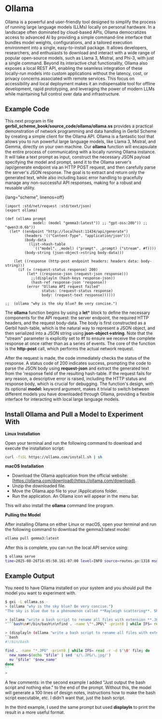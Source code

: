 # Ollama

Ollama is a powerful and user-friendly tool designed to simplify the process of running large language models (LLMs) locally on personal hardware. In a landscape often dominated by cloud-based APIs, Ollama democratizes access to advanced AI by providing a simple command-line interface that bundles model weights, configurations, and a tailored execution environment into a single, easy-to-install package. It allows developers, researchers, and enthusiasts to download and interact with a wide range of popular open-source models, such as Llama 3, Mistral, and Phi-3, with just a single command. Beyond its interactive chat functionality, Ollama also exposes a local REST API, enabling the seamless integration of these locally-run models into custom applications without the latency, cost, or privacy concerns associated with remote services. This focus on accessibility and local deployment makes it an indispensable tool for offline development, rapid prototyping, and leveraging the power of modern LLMs while maintaining full control over data and infrastructure.


## Example Code


This next program in file **gerbil_scheme_book/source_code/ollama/ollama.ss** provides a practical demonstration of network programming and data handling in Gerbil Scheme by creating a simple client for the Ollama API. Ollama is a fantastic tool that allows you to run powerful large language models, like Llama 3, Mistral, and Gemma, directly on your own machine. Our **ollama** function will encapsulate the entire process of communicating with a locally running Ollama instance. It will take a text prompt as input, construct the necessary JSON payload specifying the model and prompt, send it to the Ollama server's /api/generate endpoint via an HTTP POST request, and then carefully parse the server's JSON response. The goal is to extract and return only the generated text, while also including basic error handling to gracefully manage any non-successful API responses, making for a robust and reusable utility.

{lang="scheme", linenos=off}
```
(import :std/net/request :std/text/json)
(export ollama)

(def (ollama prompt
             model: (model "gemma3:latest")) ;; "gpt-oss:20b")) ;; "qwen3:0.6b"))
  (let* ((endpoint "http://localhost:11434/api/generate")
         (headers '(("Content-Type". "application/json")))
         (body-data 
           (list->hash-table
             `(("model". ,model) ("prompt". ,prompt) ("stream". #f))))
         (body-string (json-object->string body-data)))

    (let ((response (http-post endpoint headers: headers data: body-string)))
      (if (= (request-status response) 200)
          (let* ((response-json (request-json response)))
            ;;(displayln (hash-keys response-json))
            (hash-ref response-json 'response))
          (error "Ollama API request failed"
                 status: (request-status response)
                 body: (request-text response))))))

;;  (ollama "why is the sky blue? Be very concise.")
```

The **ollama** function begins by using a **let*** block to define the necessary components for the API request: the server endpoint, the required HTTP headers, and the request body-data. The body is first constructed as a Gerbil hash-table, which is the natural way to represent a JSON object, and then serialized into a JSON string using **json-object->string**. Note that the "stream" parameter is explicitly set to #f to ensure we receive the complete response at once rather than as a series of events. The core of the function is the **http-post** call, which performs the actual network request.

After the request is made, the code immediately checks the status of the response. A status code of 200 indicates success, prompting the code to parse the JSON body using **request-json** and extract the generated text from the 'response field of the resulting hash-table. If the request fails for any reason, a descriptive error is raised, including the HTTP status and response body, which is crucial for debugging. The function's design, with its optional **model:** keyword argument, makes it trivial to switch between different models you have downloaded through Ollama, providing a flexible interface for interacting with local large language models.

## Install Ollama and Pull a Model to Experiment With

**Linux Installation**

Open your terminal and run the following command to download and execute the installation script:

```bash
curl -fsSL https://ollama.com/install.sh | sh
```

**macOS Installation**

- Download the Ollama application from the official website: [https://ollama.com/download}(https://ollama.com/download).
- Unzip the downloaded file.
- Move the Ollama.app file to your /Applications folder.
- Run the application. An Ollama icon will appear in the menu bar.

This will also install the **ollama** command line program.

**Pulling the Model**

After installing Ollama on either Linux or macOS, open your terminal and run the following command to download the gemma3:latest model:

```bash
ollama pull gemma3:latest
```

After this is complete, you can run the local  API service using:

```bash
$ ollama serve
time=2025-08-26T16:05:50.161-07:00 level=INFO source=routes.go:1318 msg="server config" env="map[HTTPS_PROXY: HTTP_PROXY: NO_PROXY: OLLAMA_CONTEXT_LENGTH:4096 OLLAMA_DEBUG:INFO OLLAMA_FLASH_ATTENTION:false OLLAMA_GPU_OVERHEAD:0 OLLAMA_HOST:http://127.0.0.1:11434 OLLAMA_KEEP_ALIVE:5m0s OLLAMA_KV_CACHE_TYPE: OLLAMA_LLM_LIBRARY: OLLAMA_LOAD_TIMEOUT:5m0s OLLAMA_MAX_LOADED_MODELS:0 OLLAMA_MAX_QUEUE:512 OLLAMA_MODELS:/Users/markw/.ollama/models OLLAMA_MULTIUSER_CACHE:false OLLAMA_NEW_ENGINE:false OLLAMA_NEW_ESTIMATES:false OLLAMA_NOHISTORY:false OLLAMA_NOPRUNE:false OLLAMA_NUM_PARALLEL:1 OLLAMA_ORIGINS:[http://localhost https://localhost http://localhost:* https://localhost:* http://127.0.0.1
```

## Example Output

You need to have Ollama installed on your system and you should pull the model you want to experiment with. 

```bash
$ gxi -L ollama.ss -
> (ollama "why is the sky blue? Be very concise.")
"The sky is blue due to a phenomenon called **Rayleigh scattering**. Shorter wavelengths of light (like blue) are scattered more by the Earth's atmosphere, making the sky appear blue to our eyes."

> (ollama "write a bash script to rename all files with extension **.JPG** to **.jpg**. Just output the bash script and nothing else.")
"```bash\n#!/bin/bash\n\nfind . -name \"*.JPG\" -print0 | while IFS= read -r -d $'\\0' file; do\n  new_name=$(echo \"$file\" | sed 's/\\.JPG/.jpg/')\n  mv \"$file\" \"$new_name\"\ndone\n```\n"

> (displayln (ollama "write a bash script to rename all files with extension **.JPG** to **.jpg**. Just output the bash script and nothing else."))
``bash
#!/bin/bash

find . -name "*.JPG" -print0 | while IFS= read -r -d $'\0' file; do
  new_name=$(echo "$file" | sed 's/\.JPG/\.jpg/')
  mv "$file" "$new_name"
done
``
>
```

A few comments: in the second example I added "Just output the bash script and nothing else." to the end of the prompt. Without this, the model will generate a 100 lines of design notes, instructions how to make the bash script executable, etc. I didn't want that, just the bash script.

In the third example, I used the same prompt but used **displayln** to print the result in a more useful format.

